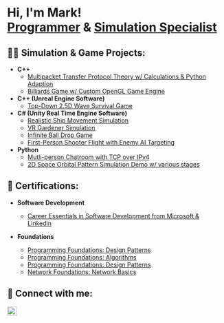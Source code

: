 <h1>Hi, I'm Mark! <br/><a href="https://github.com/MarkDGraham">Programmer</a> & <a href="https://www.linkedin.com/in/markdgraham97/">Simulation Specialist</a></h1>

<h2>👨‍💻 Simulation & Game Projects:</h2>

- <b>C++</b>
  - [Multipacket Transfer Protocol Theory w/ Calculations & Python Adaption](https://github.com/MarkDGraham/ComputerNetworking-MTTPNetworkSim)
  - [Billiards Game w/ Custom OpenGL Game Engine](https://github.com/MarkDGraham/OpenGL-Pool-Interactive-Game)
- <b>C++ (Unreal Engine Software) </b>
  - [Top-Down 2.5D Wave Survival Game](https://github.com/MarkDGraham/UnrealEngine-Top-Down-Survival-Game)
- <b>C# (Unity Real Time Engine Software)</b>
  - [Realistic Ship Movement Simulation](https://github.com/MarkDGraham/Realistic-Ship-Movement-Simulation)
  - [VR Gardener Simulation](https://github.com/MarkDGraham/Virtual-Reality-Gardener-Simulation)
  - [Infinite Ball Drop Game](https://github.com/MarkDGraham/Junior-Programmer-Final-Project)
  - [First-Person Shooter Flight with Enemy AI Targeting](https://github.com/MarkDGraham/First-Person-Flight-Shooter)
- <b>Python</b>
  - [Mutli-person Chatroom with TCP over IPv4](https://github.com/MarkDGraham/Python-TCP-Chatroom)
  - [2D Space Orbital Pattern Simulation Demo w/ various stages](https://github.com/MarkDGraham/Python-2D-Orbital-Sim)

<h2>📜 Certifications:</h2>

- <b>Software Development</b>
  - [Career Essentials in Software Development from Microsoft & Linkedin](https://www.linkedin.com/learning/certificates/33620afb15107670c0cd5a62c86d21a689f46a22d4dc9b98e5ba05d51d52ef3c)

- <b>Foundations</b>
  - [Programming Foundations: Design Patterns](https://www.linkedin.com/learning/certificates/adfec2847e3b2a4f7ad9317d25896d8c11102160dc7c60412bbe9fec5c87a668)
  - [Programming Foundations: Algorithms](https://www.linkedin.com/learning/certificates/579272d374c40b244d2410ef259bbc972e210989844f4890065a4243eed19c14)
  - [Programming Foundations: Design Patterns](https://www.linkedin.com/learning/certificates/a37841d4e0ed6a5ce9039784e9dd48f64e3cdf9f1552571aafae46369087fd1a)
  - [Network Foundations: Network Basics](https://www.linkedin.com/learning/certificates/8a2d333d46ac47f2c5cbeefe8c3f7d848c5255ebb94c4169b68cd4c47c83e133?trk=share_certificate)


<h2> 🤳 Connect with me:</h2>

[<img align="left" alt="MarkDGraham | LinkedIn" width="22px" src="https://cdn.jsdelivr.net/npm/simple-icons@v3/icons/linkedin.svg" />][linkedin]

[linkedin]: https://linkedin.com/in/markdgraham97

